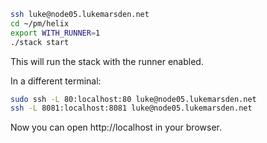 ```bash
ssh luke@node05.lukemarsden.net
cd ~/pm/helix
export WITH_RUNNER=1
./stack start
```

This will run the stack with the runner enabled.

In a different terminal:

```bash
sudo ssh -L 80:localhost:80 luke@node05.lukemarsden.net
ssh -L 8081:localhost:8081 luke@node05.lukemarsden.net
```

Now you can open http://localhost in your browser.